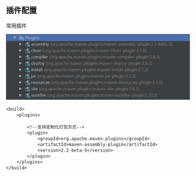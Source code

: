 

## 插件配置

常用插件

![image-20200727134849466](images/image-20200727134849466.png)



```shell
<build>
    <plugins>

        <!--支持定制化打包方式-->
        <plugin>
            <groupId>org.apache.maven.plugins</groupId>
            <artifactId>maven-assembly-plugin</artifactId>
            <version>2.2-beta-5</version>
        </plugin>
    </plugins>
</build>
```

